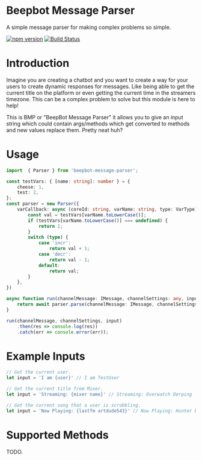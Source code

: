 # Beepbot Message Parser

A simple message parser for making complex problems so simple.

[![npm version](https://badge.fury.io/js/beepbot-message-parser.svg)](https://badge.fury.io/js/beepbot-message-parser)
[![Build Status](https://travis-ci.org/ExoZoneDev/beepbot-message-parser.svg?branch=master)](https://travis-ci.org/ExoZoneDev/beepbot-message-parser)

# Introduction

Imagine you are creating a chatbot and you want to create a way for your users to create dynamic responses for messages. Like being able to get the current title on the platform
or even getting the current time in the streamers timezone. This can be a complex problem to solve but this module is here to help!

This is BMP or "BeepBot Message Parser" it allows you to give an input string which could contain args/methods which get converted to methods and new values replace them. Pretty neat huh?

# Usage
```typescript
import  { Parser } from 'beepbot-message-parser';

const testVars: { [name: string]: number } = {
    cheese: 1,
    test: 2,
};
const parser = new Parser({
    varCallback: async (coreId: string, varName: string, type: VarType) => {
        const val = testVars[varName.toLowerCase()];
        if (testVars[varName.toLowerCase()] === undefined) {
            return 1;
        }
        switch (type) {
            case 'incr':
                return val + 1;
            case 'decr':
                return val - 1;
            default:
                return val;
        }
    },
})

async function run(channelMessage: IMessage, channelSettings: any, input: string) {
    return await parser.parse(channelMessage: IMessage, channelSettings: any, input: string);
}

run(channelMessage, channelSettings, input)
    .then(res => console.log(res))
    .catch(err => console.error(err));
```

# Example Inputs
```typescript
// Get the current user.
let input = 'I am {user}' // I am TestUser

// Get the current title from Mixer.
let input = 'Streaming: {mixer name}' // Streaming: Overwatch Derping

// Get the current song that a user is scrobbling.
let input = 'Now Playing: {lastfm artdude543}' // Now Playing: Hunter by Galantis
```

# Supported Methods

TODO.
